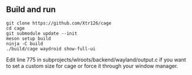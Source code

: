 ## Build and run
    git clone https://github.com/Xtr126/cage
    cd cage
    git submodule update --init
    meson setup build
    ninja -C build
    ./build/cage waydroid show-full-ui
Edit line 775 in subprojects/wlroots/backend/wayland/output.c if you want to set a custom size for cage or force it through your window manager.
